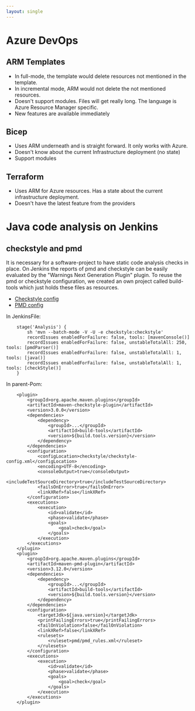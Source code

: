 ```yaml
---
layout: single
---
```


# Azure DevOps

## ARM Templates
* In full-mode, the template would delete resources not mentioned in the template.
* In incremental mode, ARM would not delete the not mentioned resources.
* Doesn't support modules. Files will get really long. The language is Azure Resource Manager specific.
* New features are available immediately

## Bicep
* Uses ARM underneath and is straight forward. It only works with Azure.
* Doesn't know about the current Infrastructure deployment (no state)
* Support modules

## Terraform
* Uses ARM for Azure resources. Has a state about the current infrastructure deployment.
* Doesn't have the latest feature from the providers

# Java code analysis on Jenkins
## checkstyle and pmd 
It is necessary for a software-project to have static code analysis checks in place.
On Jenkins the reports of pmd and checkstyle can be easily evaluated by the "Warnings Next Generation Plugin" plugin.
To reuse the pmd or checkstyle configuration, we created an own project called build-tools which just holds these files as resources. 

- [Checkstyle config](/software-engineering/devops/checkstyle-config.xml)
- [PMD config](/software-engineering/devops/pmd_rules.xml)

In JenkinsFile:
```
    stage('Analysis') {
        sh 'mvn --batch-mode -V -U -e checkstyle:checkstyle'
        recordIssues enabledForFailure: false, tools: [mavenConsole()]
        recordIssues enabledForFailure: false, unstableTotalAll: 250, tools: [pmdParser()]
        recordIssues enabledForFailure: false, unstableTotalAll: 1, tools: [java()]
        recordIssues enabledForFailure: false, unstableTotalAll: 1, tools: [checkStyle()]
    }
```

In parent-Pom:
```
    <plugin>
        <groupId>org.apache.maven.plugins</groupId>
        <artifactId>maven-checkstyle-plugin</artifactId>
        <version>3.0.0</version>
        <dependencies>
            <dependency>
                <groupId>...</groupId>
                <artifactId>build-tools</artifactId>
                <version>${build.tools.version}</version>
            </dependency>
        </dependencies>
        <configuration>
            <configLocation>checkstyle/checkstyle-config.xml</configLocation>
            <encoding>UTF-8</encoding>
            <consoleOutput>true</consoleOutput>
            <includeTestSourceDirectory>true</includeTestSourceDirectory>
            <failsOnError>true</failsOnError>
            <linkXRef>false</linkXRef>
        </configuration>
        <executions>
            <execution>
                <id>validate</id>
                <phase>validate</phase>
                <goals>
                    <goal>check</goal>
                </goals>
            </execution>
        </executions>
    </plugin>
    <plugin>
        <groupId>org.apache.maven.plugins</groupId>
        <artifactId>maven-pmd-plugin</artifactId>
        <version>3.12.0</version>
        <dependencies>
            <dependency>
                <groupId>...</groupId>
                <artifactId>build-tools</artifactId>
                <version>${build.tools.version}</version>
            </dependency>
        </dependencies>
        <configuration>
            <targetJdk>${java.version}</targetJdk>
            <printFailingErrors>true</printFailingErrors>
            <failOnViolation>false</failOnViolation>
            <linkXRef>false</linkXRef>
            <rulesets>
                <ruleset>pmd/pmd_rules.xml</ruleset>
            </rulesets>
        </configuration>
        <executions>
            <execution>
                <id>validate</id>
                <phase>validate</phase>
                <goals>
                    <goal>check</goal>
                </goals>
            </execution>
        </executions>
    </plugin>
```